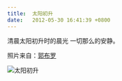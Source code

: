 ```yaml
---
title:  太阳初升
date:   2012-05-30 16:41:39 +0800
---
```


清晨太阳初升时的晨光 一切那么的安静。

照片来自：<a href="http://hi.baidu.com/guobuluo/item/255b902a827243c2ef10f100">郭布罗</a>

![太阳初升](https://data.yunbin.xyz/blog/2012/05/201205301641391338367299.jpg)

<!--33-->

